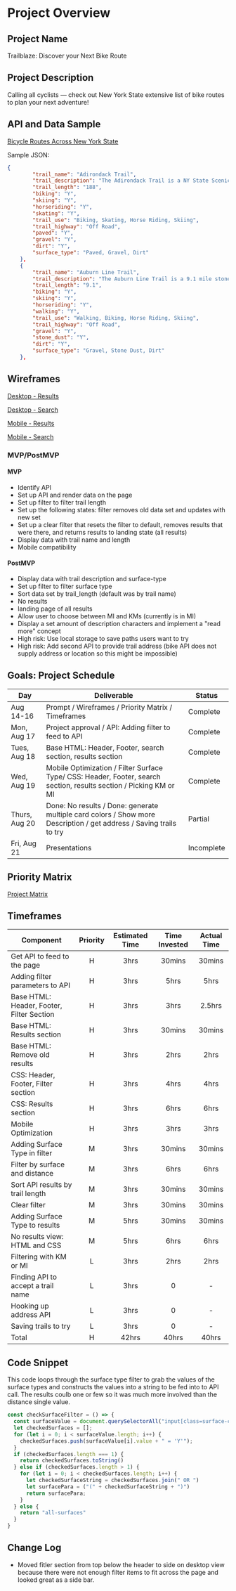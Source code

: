 # Project Overview

## Project Name

Trailblaze: Discover your Next Bike Route

## Project Description

Calling all cyclists — check out New York State extensive list of bike routes to plan your next adventure!

## API and Data Sample

[Bicycle Routes Across New York State](https://dev.socrata.com/foundry/data.ny.gov/7bg2-3faq)

Sample JSON:
```json
{
        "trail_name": "Adirondack Trail",
        "trail_description": "The Adirondack Trail is a NY State Scenic Byway.  Running from the southern to the northern border of the Adirondacks, there are plenty of roadside views through the Adirondack Park.",
        "trail_length": "188",
        "biking": "Y",
        "skiing": "Y",
        "horseriding": "Y",
        "skating": "Y",
        "trail_use": "Biking, Skating, Horse Riding, Skiing",
        "trail_highway": "Off Road",
        "paved": "Y",
        "gravel": "Y",
        "dirt": "Y",
        "surface_type": "Paved, Gravel, Dirt"
    },
    {
        "trail_name": "Auburn Line Trail",
        "trail_description": "The Auburn Line Trail is a 9.1 mile stone dust surface rail-trail which extends from Probst Road to Mertensia Road.",
        "trail_length": "9.1",
        "biking": "Y",
        "skiing": "Y",
        "horseriding": "Y",
        "walking": "Y",
        "trail_use": "Walking, Biking, Horse Riding, Skiing",
        "trail_highway": "Off Road",
        "gravel": "Y",
        "stone_dust": "Y",
        "dirt": "Y",
        "surface_type": "Gravel, Stone Dust, Dirt"
    },
```

## Wireframes

[Desktop - Results](https://res.cloudinary.com/dgy8sdrsq/image/upload/v1597510742/Desktop%20with%20Results.png)

[Desktop - Search](https://res.cloudinary.com/dgy8sdrsq/image/upload/v1597510742/Desktop%20with%20Results%20-%20Search.png)

[Mobile - Results](https://res.cloudinary.com/dgy8sdrsq/image/upload/v1597510741/Mobile%20with%20Results.png)

[Mobile - Search](https://res.cloudinary.com/dgy8sdrsq/image/upload/v1597510741/Mobile%20with%20Results%20-%20Search.png)

### MVP/PostMVP

#### MVP 

- Identify API 
- Set up API and render data on the page  
- Set up filter to filter trail length
- Set up the following states: filter removes old data set and updates with new set
- Set up a clear filter that resets the filter to default, removes results that were there, and returns results to landing state (all results)
- Display data with trail name and length 
- Mobile compatibility

#### PostMVP  

- Display data with trail description and surface-type
- Set up filter to filter surface type
- Sort data set by trail_length (default was by trail name)
- No results
- landing page of all results
- Allow user to choose between MI and KMs (currently is in MI)
- Display a set amount of description characters and implement a "read more" concept
- High risk: Use local storage to save paths users want to try
- High risk: Add second API to provide trail address (bike API does not supply address or location so this might be impossible)

## Goals: Project Schedule

|  Day |Deliverable| Status
|---|---| ---|
|Aug 14-16| Prompt / Wireframes / Priority Matrix / Timeframes | Complete
|Mon, Aug 17|Project approval / API: Adding filter to feed to API| Complete
|Tues, Aug 18|Base HTML: Header, Footer, search section, results section| Complete
|Wed, Aug 19|Mobile Optimization / Filter Surface Type/ CSS: Header, Footer, search section, results section / Picking KM or MI| Complete
|Thurs, Aug 20| Done: No results / Done: generate multiple card colors / Show more Description / get address / Saving trails to try | Partial
|Fri, Aug 21| Presentations | Incomplete

## Priority Matrix

[Project Matrix](https://res.cloudinary.com/dgy8sdrsq/image/upload/v1597668585/LaCasse%20-%20BikeTrailFinder%20Project%20Matrix.png)

## Timeframes

| Component | Priority | Estimated Time | Time Invested | Actual Time |
| --- | :---: |  :---: | :---: | :---: |
| Get API to feed to the page | H | 3hrs| 30mins | 30mins |
| Adding filter parameters to API | H | 3hrs| 5hrs | 5hrs |
| Base HTML: Header, Footer, Filter Section| H | 3hrs| 3hrs | 2.5hrs |
| Base HTML: Results section| H | 3hrs| 30mins | 30mins |
| Base HTML: Remove old results| H | 3hrs| 2hrs | 2hrs |
| CSS: Header, Footer, Filter section| H | 3hrs| 4hrs | 4hrs |
| CSS: Results section| H | 3hrs| 6hrs | 6hrs |
| Mobile Optimization | H | 3hrs| 3hrs | 3hrs |
| Adding Surface Type in filter| M | 3hrs| 30mins | 30mins |
| Filter by surface and distance | M | 3hrs| 6hrs | 6hrs |
| Sort API results by trail length | M | 3hrs| 30mins | 30mins |
| Clear filter | M | 3hrs| 30mins | 30mins |
| Adding Surface Type to results| M | 5hrs| 30mins | 30mins |
| No results view: HTML and CSS| M | 5hrs| 6hrs | 6hrs |
| Filtering with KM or MI| L | 3hrs| 2hrs | 2hrs |
| Finding API to accept a trail name| L | 3hrs| 0 | - |
| Hooking up address API| L | 3hrs| 0 | - |
| Saving trails to try | L | 3hrs| 0 | - |
| Total | H | 42hrs| 40hrs | 40hrs |


## Code Snippet

This code loops through the surface type filter to grab the values of the surface types and constructs the values into a string to be fed into to API call. The results coulb one or few so it was much more involved than the distance single value. 

```Javascript
const checkSurfaceFilter = () => {
  const surfaceValue = document.querySelectorAll("input[class=surface-checkbox]:checked");
  let checkedSurfaces = [];
  for (let i = 0; i < surfaceValue.length; i++) {
    checkedSurfaces.push(surfaceValue[i].value + " = 'Y'");
  }
  if (checkedSurfaces.length === 1) {
    return checkedSurfaces.toString()
  } else if (checkedSurfaces.length > 1) {
    for (let i = 0; i < checkedSurfaces.length; i++) {
      let checkedSurfaceString = checkedSurfaces.join(" OR ")
      let surfacePara = ("(" + checkedSurfaceString + ")")
      return surfacePara;
    }
  } else {
    return "all-surfaces"
  }
}
```

## Change Log
  
 - Moved fitler section from top below the header to side on desktop view because there were not enough filter items to fit across the page and looked great as a side bar. 
 
 
